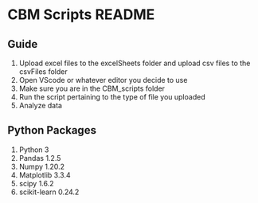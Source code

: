 # CBM Scripts README

## Guide

1. Upload excel files to the excelSheets folder and upload csv files to the csvFiles folder
2. Open VScode or whatever editor you decide to use
3. Make sure you are in the CBM_scripts folder
4. Run the script pertaining to the type of file you uploaded
5. Analyze data


## Python Packages

1. Python 3
2. Pandas 1.2.5
3. Numpy 1.20.2
4. Matplotlib 3.3.4
5. scipy 1.6.2
6. scikit-learn 0.24.2
